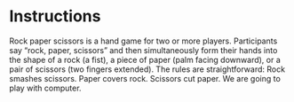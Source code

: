 # Instructions
 Rock paper scissors is a hand game for two or more players. Participants say “rock, paper, scissors” and then simultaneously form their hands into the shape of a rock (a fist), a piece of paper (palm facing downward), or a pair of scissors (two fingers extended). The rules are straightforward:
Rock smashes scissors.
Paper covers rock.
Scissors cut paper.
We are going to play with computer.
